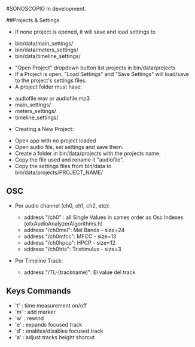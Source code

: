#SONOSCOPIO
In development.

##Projects & Settings

* If none project is opened, it will save and load settings to
 - bin/data/main_settings/
 - bin/data/meters_settings/
 - bin/data/timeline_settings/
* "Open Project" dropdown button list projects in bin/data/projects
* If a Project is open, "Load Settings" and "Save Settings" will load/save to the project's settings files.
* A project folder must have:
 - audiofile.wav or audiofile.mp3
 - main_settings/
 - meters_settings/
 - timeline_settings/ 
* Creating a New Project:
 - Open app with no project loaded
 - Open audio file, set settings and save them.
 - Create a folder in bin/data/projects with the projects name.
 - Copy the file used and rename it "audiofile".
 - Copy the settings files from bin/data to bin/data/projects/PROJECT_NAME/  

## OSC
 - Por audio channel (ch0, ch1, ch2, etc):
     + address "/ch0" : all Single Values in sames order as Osc Indexes (ofxAudioAnalyzerAlgorithms.h)
     + address "/ch0mel": Mel Bands - size=24
     + address "/ch0mfcc": MFCC - size=13
     + address "/ch0hpcp": HPCP - size=12
     + address "/ch0tris": Tristimulus - size=3

 - Por Timeline Track:
     + address "/TL-(trackname)": El value del track 
     
## Keys Commands

* 't' : time measurement on/off
* 'm' : add marker
* 'w' : rewind
* 'e' : expands focused track
* 'd' : enables/disables focused track
* 'a' : adjust tracks height shorcut
